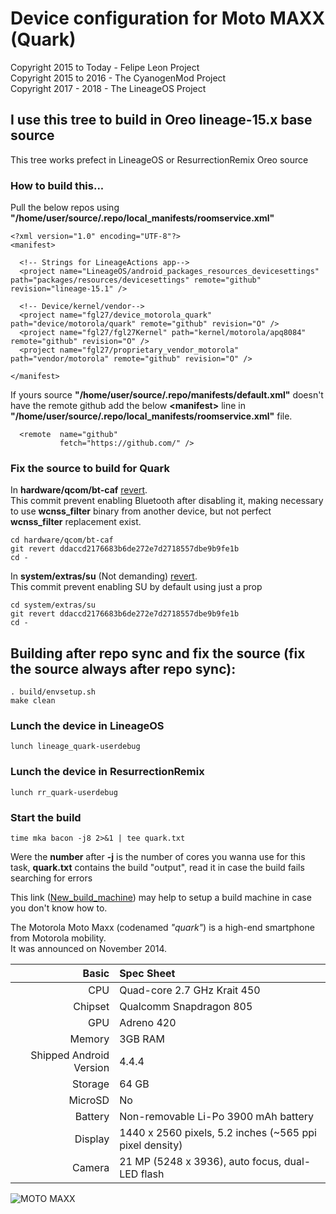# Device configuration for Moto MAXX (Quark)

Copyright 2015 to Today - Felipe Leon Project<br/>
Copyright 2015 to 2016 - The CyanogenMod Project<br/>
Copyright 2017 - 2018 - The LineageOS   Project

## I use this tree to build in Oreo lineage-15.x base source

This tree works prefect in LineageOS or ResurrectionRemix Oreo source

### How to build this...

Pull the below repos using **"/home/user/source/.repo/local_manifests/roomservice.xml"**

	<?xml version="1.0" encoding="UTF-8"?>
	<manifest>
	
	  <!-- Strings for LineageActions app-->
	  <project name="LineageOS/android_packages_resources_devicesettings" path="packages/resources/devicesettings" remote="github" revision="lineage-15.1" />
	
	  <!-- Device/kernel/vendor-->
	  <project name="fgl27/device_motorola_quark" path="device/motorola/quark" remote="github" revision="O" />
	  <project name="fgl27/fgl27Kernel" path="kernel/motorola/apq8084" remote="github" revision="O" />
	  <project name="fgl27/proprietary_vendor_motorola" path="vendor/motorola" remote="github" revision="O" />

	</manifest>

If yours source **"/home/user/source/.repo/manifests/default.xml"** doesn't have the remote github add the below **<manifest\>** line in **"/home/user/source/.repo/local_manifests/roomservice.xml"** file.

	  <remote  name="github"
	           fetch="https://github.com/" />

### Fix the source to build for Quark

In **hardware/qcom/bt-caf** [revert](https://github.com/LineageOS/android_hardware_qcom_bt/commit/ddaccd2176683b6de272e7d2718557dbe9b9fe1b).<br/>
This commit prevent enabling Bluetooth after disabling it, making necessary to use **wcnss_filter** binary from another device, but not perfect **wcnss_filter** replacement exist.

	cd hardware/qcom/bt-caf
	git revert ddaccd2176683b6de272e7d2718557dbe9b9fe1b
	cd -

In **system/extras/su** (Not demanding) [revert](https://github.com/LineageOS/android_system_extras_su/commit/ae77c1a8aa19484d8d8196e55254f2c6f01d1aad).<br/>
This commit prevent enabling SU by default using just a prop

	cd system/extras/su
	git revert ddaccd2176683b6de272e7d2718557dbe9b9fe1b
	cd -

## Building after repo sync and fix the source (fix the source always after repo sync):

	. build/envsetup.sh 
	make clean

### Lunch the device in LineageOS

	lunch lineage_quark-userdebug

### Lunch the device in ResurrectionRemix

	lunch rr_quark-userdebug

### Start the build

	time mka bacon -j8 2>&1 | tee quark.txt

Were the **number** after **-j** is the number of cores you wanna use for this task, **quark.txt** contains the build "output", read it in case the build fails searching for errors

This link ([New_build_machine](https://github.com/fgl27/scripts/blob/master/etc/new_machine.md#apt-get-install-start)) may help to setup a build machine in case you don't know how to.

The Motorola Moto Maxx (codenamed _"quark"_) is a high-end smartphone from Motorola mobility.<br/>
It was announced on November 2014.

Basic   | Spec Sheet
-------:|:-------------------------
CPU     | Quad-core 2.7 GHz Krait 450
Chipset | Qualcomm Snapdragon 805
GPU     | Adreno 420
Memory  | 3GB RAM
Shipped Android Version | 4.4.4
Storage | 64 GB
MicroSD | No
Battery | Non-removable Li-Po 3900 mAh battery
Display | 1440 x 2560 pixels, 5.2 inches (~565 ppi pixel density)
Camera  | 21 MP (5248 x 3936), auto focus, dual-LED flash


![MOTO MAXX](https://raw.githubusercontent.com/fgl27/scripts/f45458e4bc40dcc6d71ed933d49dad01a3b63f4b/etc/images/moto-maxx.jpg "MOTO MAXX")
